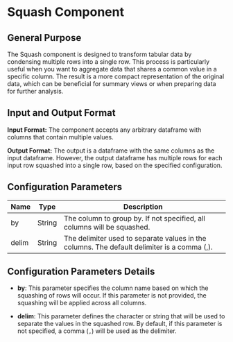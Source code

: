 # Squash Component

## General Purpose

The Squash component is designed to transform tabular data by condensing multiple rows into a single row. This process is particularly useful when you want to aggregate data that shares a common value in a specific column. The result is a more compact representation of the original data, which can be beneficial for summary views or when preparing data for further analysis.

## Input and Output Format

**Input Format:** The component accepts any arbitrary dataframe with columns that contain multiple values.

**Output Format:** The output is a dataframe with the same columns as the input dataframe. However, the output dataframe has multiple rows for each input row squashed into a single row, based on the specified configuration.

## Configuration Parameters

| Name   | Type   | Description |
|--------|--------|-------------|
| by     | String | The column to group by. If not specified, all columns will be squashed. |
| delim  | String | The delimiter used to separate values in the columns. The default delimiter is a comma (,). |

## Configuration Parameters Details

- **by**: This parameter specifies the column name based on which the squashing of rows will occur. If this parameter is not provided, the squashing will be applied across all columns.

- **delim**: This parameter defines the character or string that will be used to separate the values in the squashed row. By default, if this parameter is not specified, a comma (`,`) will be used as the delimiter.